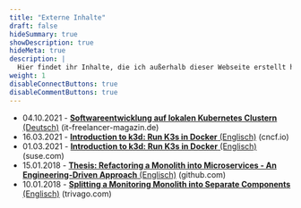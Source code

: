 ```yaml
---
title: "Externe Inhalte"
draft: false
hideSummary: true
showDescription: true
hideMeta: true
description: |
  Hier findet ihr Inhalte, die ich außerhalb dieser Webseite erstellt habe bzw. bevor diese Webseite existierte.
weight: 1
disableConnectButtons: true
disableCommentButtons: true
---
```


- 04.10.2021 - [**Softwareentwicklung auf lokalen Kubernetes Clustern** (Deutsch)](https://www.it-freelancer-magazin.de/tech-und-skills/softwareentwicklung-auf-lokalen-kubernetes-clustern/) (it-freelancer-magazin.de)
- 16.03.2021 - [**Introduction to k3d: Run K3s in Docker** (Englisch)](https://www.cncf.io/blog/2021/03/16/introduction-to-k3d-run-k3s-in-docker/) (cncf.io)
- 01.03.2021 - [**Introduction to k3d: Run K3s in Docker** (Englisch)](https://www.suse.com/c/introduction-k3d-run-k3s-docker-src/) (suse.com)
- 15.01.2018 - [**Thesis: Refactoring a Monolith into Microservices - An Engineering-Driven Approach** (Englisch)](https://github.com/iwilltry42/bachelor-thesis) (github.com)
- 10.01.2018 - [**Splitting a Monitoring Monolith into Separate Components** (Englisch)](https://tech.trivago.com/2018/01/10/splitting-a-monitoring-monolith-into-separate-components) (trivago.com)
